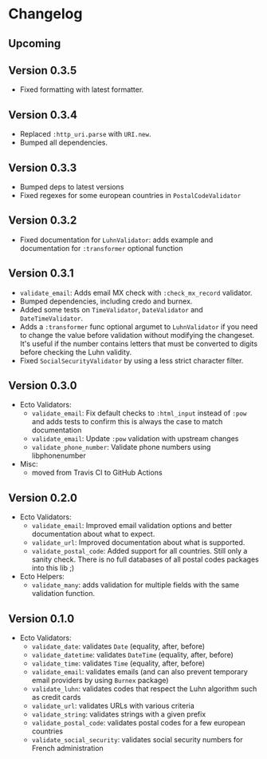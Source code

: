 # Changelog

## Upcoming

## Version 0.3.5
- Fixed formatting with latest formatter.

## Version 0.3.4
- Replaced `:http_uri.parse` with `URI.new`.
- Bumped all dependencies.

## Version 0.3.3
- Bumped deps to latest versions
- Fixed regexes for some european countries in `PostalCodeValidator`

## Version 0.3.2
- Fixed documentation for `LuhnValidator`: adds example
  and documentation for `:transformer` optional function

## Version 0.3.1
- `validate_email`: Adds email MX check with `:check_mx_record` validator.
- Bumped dependencies, including credo and burnex.
- Added some tests on `TimeValidator`, `DateValidator` and `DateTimeValidator`.
- Adds a `:transformer` func optional argumet to `LuhnValidator` if you
  need to change the value before validation without modifying the
  changeset. It's useful if the number contains letters that must
  be converted to digits before checking the Luhn validity.
- Fixed `SocialSecurityValidator` by using a less strict character filter.

## Version 0.3.0
- Ecto Validators:
  - `validate_email`: Fix default checks to `:html_input` instead of `:pow` and
     adds tests to confirm this is always the case to match documentation
  - `validate_email`: Update `:pow` validation with upstream changes
  - `validate_phone_number`: Validate phone numbers using libphonenumber
- Misc:
  - moved from Travis CI to GitHub Actions

## Version 0.2.0
- Ecto Validators:
  - `validate_email`: Improved email validation options and better documentation
    about what to expect.
  - `validate_url`: Improved documentation about what is supported.
  - `validate_postal_code`: Added support for all countries. Still only a sanity
     check. There is no full databases of all postal codes packages into this lib ;)
- Ecto Helpers:
  - `validate_many`: adds validation for multiple fields with the same
    validation function.

## Version 0.1.0
 - Ecto Validators:
   - `validate_date`: validates `Date` (equality, after, before)
   - `validate_datetime`: validates `DateTime` (equality, after, before)
   - `validate_time`: validates `Time` (equality, after, before)
   - `validate_email`: validates emails (and can also prevent temporary email
     providers by using `Burnex` package)
   - `validate_luhn`: validates codes that respect the Luhn algorithm such
     as credit cards
   - `validate_url`: validates URLs with various criteria
   - `validate_string`: validates strings with a given prefix
   - `validate_postal_code`: validates postal codes for a few european countries
   - `validate_social_security`: validates social security numbers for French
     administration
